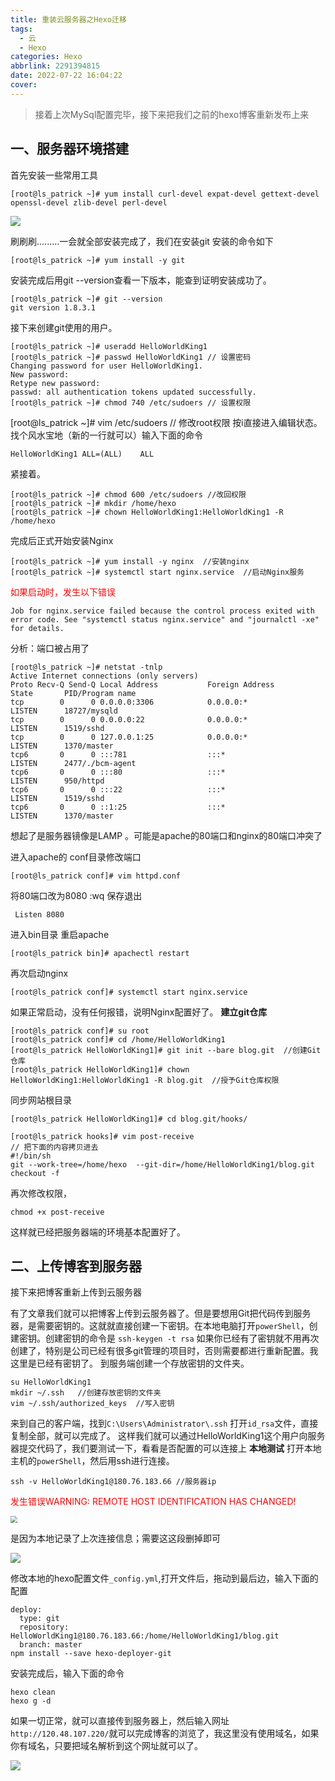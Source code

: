 ```yaml
---
title: 重装云服务器之Hexo迁移
tags:
  - 云
  - Hexo
categories: Hexo
abbrlink: 2291394815
date: 2022-07-22 16:04:22
cover:
---
```





>  接着上次MySql配置完毕，接下来把我们之前的hexo博客重新发布上来

## 一、服务器环境搭建

首先安装一些常用工具

```shell
[root@ls_patrick ~]# yum install curl-devel expat-devel gettext-devel openssl-devel zlib-devel perl-devel
```

![](http://rebp38war.bkt.clouddn.com/img/20220722145908.png)

刷刷刷.........一会就全部安装完成了，我们在安装git 安装的命令如下

```shell
[root@ls_patrick ~]# yum install -y git
```

安装完成后用git --version查看一下版本，能查到证明安装成功了。

```shell
[root@ls_patrick ~]# git --version
git version 1.8.3.1
```

接下来创建git使用的用户。

```shell
[root@ls_patrick ~]# useradd HelloWorldKing1
[root@ls_patrick ~]# passwd HelloWorldKing1 // 设置密码
Changing password for user HelloWorldKing1.
New password:
Retype new password:
passwd: all authentication tokens updated successfully.
[root@ls_patrick ~]# chmod 740 /etc/sudoers // 设置权限
```
[root@ls_patrick ~]# vim /etc/sudoers // 修改root权限 按i直接进入编辑状态。找个风水宝地（新的一行就可以）输入下面的命令
```
HelloWorldKing1 ALL=(ALL)    ALL
```

紧接着。

```shell
[root@ls_patrick ~]# chmod 600 /etc/sudoers //改回权限
[root@ls_patrick ~]# mkdir /home/hexo
[root@ls_patrick ~]# chown HelloWorldKing1:HelloWorldKing1 -R /home/hexo
```
完成后正式开始安装Nginx
```shell
[root@ls_patrick ~]# yum install -y nginx  //安装nginx
[root@ls_patrick ~]# systemctl start nginx.service  //启动Nginx服务
```
<font color=red>如果启动时，发生以下错误</font>

```shell
Job for nginx.service failed because the control process exited with error code. See "systemctl status nginx.service" and "journalctl -xe" for details.
```
分析：端口被占用了


```shell
[root@ls_patrick ~]# netstat -tnlp
Active Internet connections (only servers)
Proto Recv-Q Send-Q Local Address           Foreign Address         State       PID/Program name
tcp        0      0 0.0.0.0:3306            0.0.0.0:*               LISTEN      18727/mysqld
tcp        0      0 0.0.0.0:22              0.0.0.0:*               LISTEN      1519/sshd
tcp        0      0 127.0.0.1:25            0.0.0.0:*               LISTEN      1370/master
tcp6       0      0 :::781                  :::*                    LISTEN      2477/./bcm-agent
tcp6       0      0 :::80                   :::*                    LISTEN      950/httpd
tcp6       0      0 :::22                   :::*                    LISTEN      1519/sshd
tcp6       0      0 ::1:25                  :::*                    LISTEN      1370/master
```

想起了是服务器镜像是LAMP 。可能是apache的80端口和nginx的80端口冲突了

进入apache的 conf目录修改端口

```shell
[root@ls_patrick conf]# vim httpd.conf
```

将80端口改为8080  :wq 保存退出

```shell
 Listen 8080
```

进入bin目录 重启apache

```shell
[root@ls_patrick bin]# apachectl restart
```

 再次启动nginx

```shell
[root@ls_patrick conf]# systemctl start nginx.service
```

如果正常启动，没有任何报错，说明Nginx配置好了。 **建立git仓库**

```shell
[root@ls_patrick conf]# su root
[root@ls_patrick conf]# cd /home/HelloWorldKing1
[root@ls_patrick HelloWorldKing1]# git init --bare blog.git  //创建Git仓库
[root@ls_patrick HelloWorldKing1]# chown HelloWorldKing1:HelloWorldKing1 -R blog.git  //授予Git仓库权限
```

同步网站根目录

```shell
[root@ls_patrick HelloWorldKing1]# cd blog.git/hooks/

[root@ls_patrick hooks]# vim post-receive
// 把下面的内容拷贝进去
#!/bin/sh
git --work-tree=/home/hexo  --git-dir=/home/HelloWorldKing1/blog.git checkout -f
```

再次修改权限，

```shell
chmod +x post-receive
```

这样就已经把服务器端的环境基本配置好了。



## 二、上传博客到服务器

接下来把博客重新上传到云服务器

有了文章我们就可以把博客上传到云服务器了。但是要想用Git把代码传到服务器，是需要密钥的。这就就直接创建一下密钥。在本地电脑打开`powerShell`，创建密钥。创建密钥的命令是 `ssh-keygen -t rsa` 如果你已经有了密钥就不用再次创建了，特别是公司已经有很多git管理的项目时，否则需要都进行重新配置。我这里是已经有密钥了。 到服务端创建一个存放密钥的文件夹。

```
su HelloWorldKing1
mkdir ~/.ssh   //创建存放密钥的文件夹
vim ~/.ssh/authorized_keys  //写入密钥
```

来到自己的客户端，找到`C:\Users\Administrator\.ssh` 打开`id_rsa`文件，直接复制全部，就可以完成了。 这样我们就可以通过HelloWorldKing1这个用户向服务器提交代码了，我们要测试一下，看看是否配置的可以连接上 **本地测试** 打开本地主机的`powerShell`，然后用ssh进行连接。

```
ssh -v HelloWorldKing1@180.76.183.66 //服务器ip
```

<font color=red>发生错误WARNING: REMOTE HOST IDENTIFICATION HAS CHANGED!</font>



<img src="http://rebp38war.bkt.clouddn.com/img/20220722155039.png" style="zoom:67%;" />

是因为本地记录了上次连接信息；需要这这段删掉即可

![](http://rebp38war.bkt.clouddn.com/img/20220722155006.png)



修改本地的hexo配置文件`_config.yml`,打开文件后，拖动到最后边，输入下面的配置

```
deploy:
  type: git
  repository: HelloWorldKing1@180.76.183.66:/home/HelloWorldKing1/blog.git
  branch: master
npm install --save hexo-deployer-git
```

安装完成后，输入下面的命令

```
hexo clean
hexo g -d
```

如果一切正常，就可以直接传到服务器上，然后输入网址`http://120.48.107.220/`就可以完成博客的浏览了，我这里没有使用域名，如果你有域名，只要把域名解析到这个网址就可以了。

![](http://rebp38war.bkt.clouddn.com/img/20220722155619.png)
